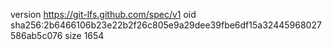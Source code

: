 version https://git-lfs.github.com/spec/v1
oid sha256:2b6466106b23e22b2f26c805e9a29dee39fbe6df15a32445968027586ab5c076
size 1654
